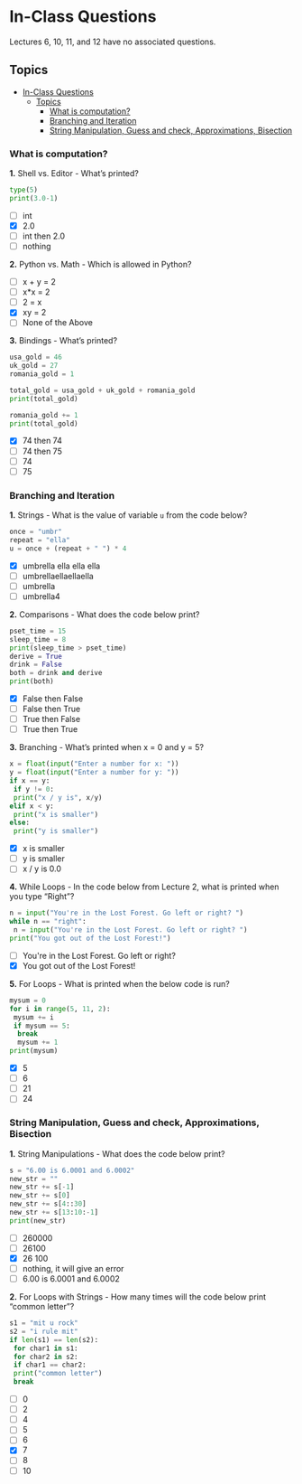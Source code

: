 # In-Class Questions
Lectures 6, 10, 11, and 12 have no associated questions.

## Topics

- [In-Class Questions](#in-class-questions)
  - [Topics](#topics)
    - [What is computation?](#what-is-computation)
    - [Branching and Iteration](#branching-and-iteration)
    - [String Manipulation, Guess and check, Approximations, Bisection](#string-manipulation-guess-and-check-approximations-bisection)

### What is computation?

**1.** Shell vs. Editor - What’s printed?
```py
type(5)
print(3.0-1)
```

- [ ] int 
- [x] 2.0 
- [ ] int then 2.0 
- [ ] nothing

**2.** Python vs. Math - Which is allowed in Python?

- [ ] x + y = 2 
- [ ] x\*x = 2 
- [ ] 2 = x 
- [x] xy = 2 
- [ ] None of the Above 

**3.** Bindings - What’s printed?
```py
usa_gold = 46
uk_gold = 27
romania_gold = 1

total_gold = usa_gold + uk_gold + romania_gold
print(total_gold)

romania_gold += 1
print(total_gold)
```

- [x] 74 then 74 
- [ ] 74 then 75
- [ ] 74
- [ ] 75

### Branching and Iteration

**1.** Strings - What is the value of variable `u` from the code below?
```py
once = "umbr"
repeat = "ella"
u = once + (repeat + " ") * 4
```

- [x] umbrella ella ella ella
- [ ] umbrellaellaellaella
- [ ] umbrella
- [ ] umbrella4

**2.** Comparisons - What does the code below print?
```py
pset_time = 15
sleep_time = 8
print(sleep_time > pset_time)
derive = True
drink = False
both = drink and derive
print(both)
```

- [x] False then False
- [ ] False then True
- [ ] True then False
- [ ] True then True 

**3.** Branching - What’s printed when x = 0 and y = 5?
```py
x = float(input("Enter a number for x: "))
y = float(input("Enter a number for y: "))
if x == y:
 if y != 0:
 print("x / y is", x/y)
elif x < y:
 print("x is smaller")
else:
 print("y is smaller") 
```

- [x] x is smaller
- [ ] y is smaller
- [ ] x / y is 0.0

**4.** While Loops - In the code below from Lecture 2, what is printed when you type “Right”?
```py
n = input("You're in the Lost Forest. Go left or right? ")
while n == "right":
 n = input("You're in the Lost Forest. Go left or right? ")
print("You got out of the Lost Forest!")
```

- [ ] You're in the Lost Forest. Go left or right?
- [x] You got out of the Lost Forest!

**5.** For Loops - What is printed when the below code is run?
```py
mysum = 0
for i in range(5, 11, 2):
 mysum += i
 if mysum == 5:
  break
  mysum += 1
print(mysum)
```

- [x] 5
- [ ] 6
- [ ] 21
- [ ] 24

### String Manipulation, Guess and check, Approximations, Bisection

**1.** String Manipulations - What does the code below print?
```py
s = "6.00 is 6.0001 and 6.0002"
new_str = ""
new_str += s[-1]
new_str += s[0]
new_str += s[4::30] 
new_str += s[13:10:-1]
print(new_str)
```

- [ ] 260000 
- [ ] 26100
- [x] 26 100
- [ ] nothing, it will give an error
- [ ] 6.00 is 6.0001 and 6.0002

**2.** For Loops with Strings - How many times will the code below print “common letter”?
```py
s1 = "mit u rock"
s2 = "i rule mit"
if len(s1) == len(s2):
 for char1 in s1:
 for char2 in s2:
 if char1 == char2:
 print("common letter")
 break
```

- [ ] 0
- [ ] 2
- [ ] 4
- [ ] 5
- [ ] 6
- [x] 7
- [ ] 8
- [ ] 10 